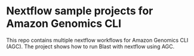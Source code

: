 # Nextflow sample projects for Amazon Genomics CLI

This repo contains multiple nextflow workflows for Amazon Genomics CLI (AGC).
The project shows how to run Blast with nextflow using AGC.
